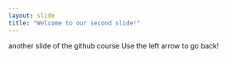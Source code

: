 ```yaml
---
layout: slide
title: "Welcome to our second slide!"
---
```

another slide of the github course
Use the left arrow to go back!